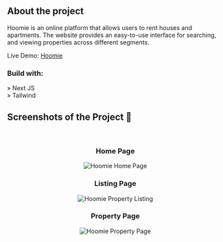 <h2>About the project</h2>

<p>Hoomie is an online platform that allows users to rent houses and apartments. The website provides an easy-to-use interface for searching, and viewing properties across different segments.</p>

Live Demo: <a href='https://hoomie.vercel.app/'>Hoomie</a>

<h3>Build with:</h3>

» Next JS<br>
» Tailwind

<h2>Screenshots of the Project 📸</h2>
<br>

<h3 align='center'>Home Page</h3>
<div align='center'>
<img alt="Hoomie Home Page" src="https://github.com/itsjainrishi/hoomie/assets/15385983/72194b5c-14bf-43cd-92d5-ac7aa1b2ae5d">

</div>

<h3 align='center'>Listing Page</h3>
<div align='center'>
<img alt="Hoomie Property Listing" src="https://github.com/itsjainrishi/hoomie/assets/15385983/325c399d-2ed5-4ac8-aebf-2684f3ac22b2">

</div>

<h3 align='center'>Property Page</h3>
<div align='center'>
<img alt="Hoomie Property Page" src="https://github.com/itsjainrishi/hoomie/assets/15385983/df5cff7a-b333-457b-abf8-5dff7be31b14">

</div>
